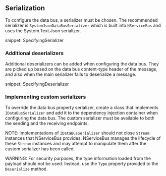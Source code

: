 ## Serialization

To configure the data bus, a serializer must be chosen. The recommended serializer is `SystemJsonDataBusSerializer` which is built into `NServiceBus` and uses the System.Text.Json serializer.

snippet: SpecifyingSerializer

### Additional deserializers

Additional deserializers can be added when configuring the data bus. They are picked up based on the data bus content-type header of the message, and also when the main serializer fails to deserialize a message.

snippet: SpecifyingDeserializer

### Implementing custom serializers

To override the data bus property serializer, create a class that implements `IDataBusSerializer` and add it to the dependency injection container when configuring the data bus. The custom serializer must be available to both the sending and the receiving endpoints.

NOTE: Implementations of `IDataBusSerializer` should not close `Stream` instances that NServiceBus provides. NServiceBus manages the lifecycle of these `Stream` instances and may attempt to manipulate them after the custom serializer has been called.

WARNING: For security purposes, the type information loaded from the payload should not be used. Instead, use the `Type` property provided to the `Deserialize` method.
